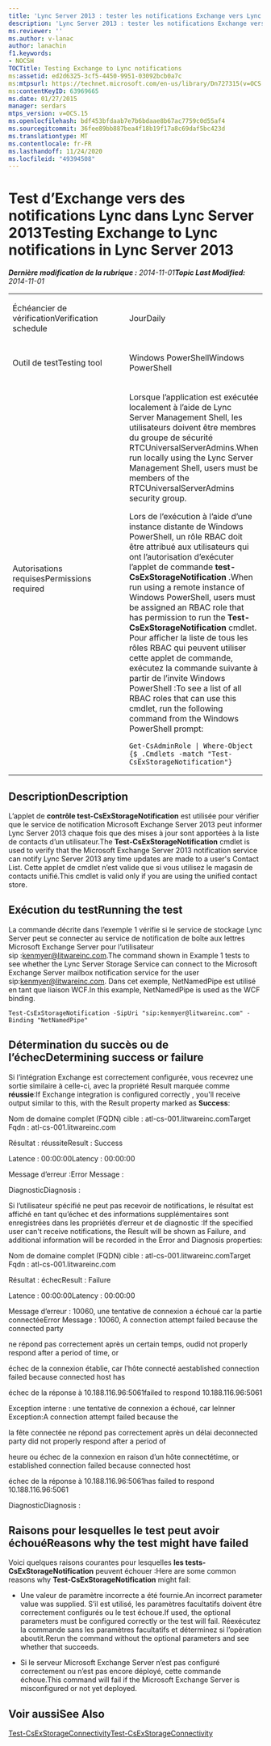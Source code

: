 ```yaml
---
title: 'Lync Server 2013 : tester les notifications Exchange vers Lync'
description: 'Lync Server 2013 : tester les notifications Exchange vers Lync.'
ms.reviewer: ''
ms.author: v-lanac
author: lanachin
f1.keywords:
- NOCSH
TOCTitle: Testing Exchange to Lync notifications
ms:assetid: ed2d6325-3cf5-4450-9951-03092bcb0a7c
ms:mtpsurl: https://technet.microsoft.com/en-us/library/Dn727315(v=OCS.15)
ms:contentKeyID: 63969665
ms.date: 01/27/2015
manager: serdars
mtps_version: v=OCS.15
ms.openlocfilehash: bdf453bfdaab7e7b6bdaae8b67ac7759c0d55af4
ms.sourcegitcommit: 36fee89bb887bea4f18b19f17a8c69daf5bc423d
ms.translationtype: MT
ms.contentlocale: fr-FR
ms.lasthandoff: 11/24/2020
ms.locfileid: "49394508"
---
```

# <a name="testing-exchange-to-lync-notifications-in-lync-server-2013"></a><span data-ttu-id="b8c96-103">Test d’Exchange vers des notifications Lync dans Lync Server 2013</span><span class="sxs-lookup"><span data-stu-id="b8c96-103">Testing Exchange to Lync notifications in Lync Server 2013</span></span>

<div data-xmlns="http://www.w3.org/1999/xhtml">

<div class="topic" data-xmlns="http://www.w3.org/1999/xhtml" data-msxsl="urn:schemas-microsoft-com:xslt" data-cs="https://msdn.microsoft.com/">

<div data-asp="https://msdn2.microsoft.com/asp">



</div>

<div id="mainSection">

<div id="mainBody"><span data-ttu-id="b8c96-104">

<span> </span></span><span class="sxs-lookup"><span data-stu-id="b8c96-104">

<span> </span></span></span>

<span data-ttu-id="b8c96-105">_**Dernière modification de la rubrique :** 2014-11-01_</span><span class="sxs-lookup"><span data-stu-id="b8c96-105">_**Topic Last Modified:** 2014-11-01_</span></span>


<table>
<colgroup>
<col style="width: 50%" />
<col style="width: 50%" />
</colgroup>
<tbody>
<tr class="odd">
<td><p><span data-ttu-id="b8c96-106">Échéancier de vérification</span><span class="sxs-lookup"><span data-stu-id="b8c96-106">Verification schedule</span></span></p></td>
<td><p><span data-ttu-id="b8c96-107">Jour</span><span class="sxs-lookup"><span data-stu-id="b8c96-107">Daily</span></span></p></td>
</tr>
<tr class="even">
<td><p><span data-ttu-id="b8c96-108">Outil de test</span><span class="sxs-lookup"><span data-stu-id="b8c96-108">Testing tool</span></span></p></td>
<td><p><span data-ttu-id="b8c96-109">Windows PowerShell</span><span class="sxs-lookup"><span data-stu-id="b8c96-109">Windows PowerShell</span></span></p></td>
</tr>
<tr class="odd">
<td><p><span data-ttu-id="b8c96-110">Autorisations requises</span><span class="sxs-lookup"><span data-stu-id="b8c96-110">Permissions required</span></span></p></td>
<td><p><span data-ttu-id="b8c96-111">Lorsque l’application est exécutée localement à l’aide de Lync Server Management Shell, les utilisateurs doivent être membres du groupe de sécurité RTCUniversalServerAdmins.</span><span class="sxs-lookup"><span data-stu-id="b8c96-111">When run locally using the Lync Server Management Shell, users must be members of the RTCUniversalServerAdmins security group.</span></span></p>
<p><span data-ttu-id="b8c96-112">Lors de l’exécution à l’aide d’une instance distante de Windows PowerShell, un rôle RBAC doit être attribué aux utilisateurs qui ont l’autorisation d’exécuter l’applet de commande <strong>test-CsExStorageNotification</strong> .</span><span class="sxs-lookup"><span data-stu-id="b8c96-112">When run using a remote instance of Windows PowerShell, users must be assigned an RBAC role that has permission to run the <strong>Test-CsExStorageNotification</strong> cmdlet.</span></span> <span data-ttu-id="b8c96-113">Pour afficher la liste de tous les rôles RBAC qui peuvent utiliser cette applet de commande, exécutez la commande suivante à partir de l’invite Windows PowerShell :</span><span class="sxs-lookup"><span data-stu-id="b8c96-113">To see a list of all RBAC roles that can use this cmdlet, run the following command from the Windows PowerShell prompt:</span></span></p>
<pre><code>Get-CsAdminRole | Where-Object {$_.Cmdlets -match &quot;Test-CsExStorageNotification&quot;}</code></pre></td>
</tr>
</tbody>
</table>


<div>

## <a name="description"></a><span data-ttu-id="b8c96-114">Description</span><span class="sxs-lookup"><span data-stu-id="b8c96-114">Description</span></span>

<span data-ttu-id="b8c96-115">L’applet de **contrôle test-CsExStorageNotification** est utilisée pour vérifier que le service de notification Microsoft Exchange Server 2013 peut informer Lync Server 2013 chaque fois que des mises à jour sont apportées à la liste de contacts d’un utilisateur.</span><span class="sxs-lookup"><span data-stu-id="b8c96-115">The **Test-CsExStorageNotification** cmdlet is used to verify that the Microsoft Exchange Server 2013 notification service can notify Lync Server 2013 any time updates are made to a user's Contact List.</span></span> <span data-ttu-id="b8c96-116">Cette applet de cmdlet n’est valide que si vous utilisez le magasin de contacts unifié.</span><span class="sxs-lookup"><span data-stu-id="b8c96-116">This cmdlet is valid only if you are using the unified contact store.</span></span>

</div>

<div>

## <a name="running-the-test"></a><span data-ttu-id="b8c96-117">Exécution du test</span><span class="sxs-lookup"><span data-stu-id="b8c96-117">Running the test</span></span>

<span data-ttu-id="b8c96-118">La commande décrite dans l’exemple 1 vérifie si le service de stockage Lync Server peut se connecter au service de notification de boîte aux lettres Microsoft Exchange Server pour l’utilisateur sip :kenmyer@litwareinc.com.</span><span class="sxs-lookup"><span data-stu-id="b8c96-118">The command shown in Example 1 tests to see whether the Lync Server Storage Service can connect to the Microsoft Exchange Server mailbox notification service for the user sip:kenmyer@litwareinc.com.</span></span> <span data-ttu-id="b8c96-119">Dans cet exemple, NetNamedPipe est utilisé en tant que liaison WCF.</span><span class="sxs-lookup"><span data-stu-id="b8c96-119">In this example, NetNamedPipe is used as the WCF binding.</span></span>

    Test-CsExStorageNotification -SipUri "sip:kenmyer@litwareinc.com" -Binding "NetNamedPipe"

</div>

<div>

## <a name="determining-success-or-failure"></a><span data-ttu-id="b8c96-120">Détermination du succès ou de l’échec</span><span class="sxs-lookup"><span data-stu-id="b8c96-120">Determining success or failure</span></span>

<span data-ttu-id="b8c96-121">Si l’intégration Exchange est correctement configurée, vous recevrez une sortie similaire à celle-ci, avec la propriété Result marquée comme **réussie**:</span><span class="sxs-lookup"><span data-stu-id="b8c96-121">If Exchange integration is configured correctly , you'll receive output similar to this, with the Result property marked as **Success**:</span></span>

<span data-ttu-id="b8c96-122">Nom de domaine complet (FQDN) cible : atl-cs-001.litwareinc.com</span><span class="sxs-lookup"><span data-stu-id="b8c96-122">Target Fqdn : atl-cs-001.litwareinc.com</span></span>

<span data-ttu-id="b8c96-123">Résultat : réussite</span><span class="sxs-lookup"><span data-stu-id="b8c96-123">Result : Success</span></span>

<span data-ttu-id="b8c96-124">Latence : 00:00:00</span><span class="sxs-lookup"><span data-stu-id="b8c96-124">Latency : 00:00:00</span></span>

<span data-ttu-id="b8c96-125">Message d’erreur :</span><span class="sxs-lookup"><span data-stu-id="b8c96-125">Error Message :</span></span>

<span data-ttu-id="b8c96-126">Diagnostic</span><span class="sxs-lookup"><span data-stu-id="b8c96-126">Diagnosis :</span></span>

<span data-ttu-id="b8c96-127">Si l’utilisateur spécifié ne peut pas recevoir de notifications, le résultat est affiché en tant qu’échec et des informations supplémentaires sont enregistrées dans les propriétés d’erreur et de diagnostic :</span><span class="sxs-lookup"><span data-stu-id="b8c96-127">If the specified user can't receive notifications, the Result will be shown as Failure, and additional information will be recorded in the Error and Diagnosis properties:</span></span>

<span data-ttu-id="b8c96-128">Nom de domaine complet (FQDN) cible : atl-cs-001.litwareinc.com</span><span class="sxs-lookup"><span data-stu-id="b8c96-128">Target Fqdn : atl-cs-001.litwareinc.com</span></span>

<span data-ttu-id="b8c96-129">Résultat : échec</span><span class="sxs-lookup"><span data-stu-id="b8c96-129">Result : Failure</span></span>

<span data-ttu-id="b8c96-130">Latence : 00:00:00</span><span class="sxs-lookup"><span data-stu-id="b8c96-130">Latency : 00:00:00</span></span>

<span data-ttu-id="b8c96-131">Message d’erreur : 10060, une tentative de connexion a échoué car la partie connectée</span><span class="sxs-lookup"><span data-stu-id="b8c96-131">Error Message : 10060, A connection attempt failed because the connected party</span></span>

<span data-ttu-id="b8c96-132">ne répond pas correctement après un certain temps, ou</span><span class="sxs-lookup"><span data-stu-id="b8c96-132">did not properly respond after a period of time, or</span></span>

<span data-ttu-id="b8c96-133">échec de la connexion établie, car l’hôte connecté a</span><span class="sxs-lookup"><span data-stu-id="b8c96-133">established connection failed because connected host has</span></span>

<span data-ttu-id="b8c96-134">échec de la réponse à 10.188.116.96:5061</span><span class="sxs-lookup"><span data-stu-id="b8c96-134">failed to respond 10.188.116.96:5061</span></span>

<span data-ttu-id="b8c96-135">Exception interne : une tentative de connexion a échoué, car le</span><span class="sxs-lookup"><span data-stu-id="b8c96-135">Inner Exception:A connection attempt failed because the</span></span>

<span data-ttu-id="b8c96-136">la fête connectée ne répond pas correctement après un délai de</span><span class="sxs-lookup"><span data-stu-id="b8c96-136">connected party did not properly respond after a period of</span></span>

<span data-ttu-id="b8c96-137">heure ou échec de la connexion en raison d’un hôte connecté</span><span class="sxs-lookup"><span data-stu-id="b8c96-137">time, or established connection failed because connected host</span></span>

<span data-ttu-id="b8c96-138">échec de la réponse à 10.188.116.96:5061</span><span class="sxs-lookup"><span data-stu-id="b8c96-138">has failed to respond 10.188.116.96:5061</span></span>

<span data-ttu-id="b8c96-139">Diagnostic</span><span class="sxs-lookup"><span data-stu-id="b8c96-139">Diagnosis :</span></span>

</div>

<div>

## <a name="reasons-why-the-test-might-have-failed"></a><span data-ttu-id="b8c96-140">Raisons pour lesquelles le test peut avoir échoué</span><span class="sxs-lookup"><span data-stu-id="b8c96-140">Reasons why the test might have failed</span></span>

<span data-ttu-id="b8c96-141">Voici quelques raisons courantes pour lesquelles **les tests-CsExStorageNotification** peuvent échouer :</span><span class="sxs-lookup"><span data-stu-id="b8c96-141">Here are some common reasons why **Test-CsExStorageNotification** might fail:</span></span>

  - <span data-ttu-id="b8c96-142">Une valeur de paramètre incorrecte a été fournie.</span><span class="sxs-lookup"><span data-stu-id="b8c96-142">An incorrect parameter value was supplied.</span></span> <span data-ttu-id="b8c96-143">S’il est utilisé, les paramètres facultatifs doivent être correctement configurés ou le test échoue.</span><span class="sxs-lookup"><span data-stu-id="b8c96-143">If used, the optional parameters must be configured correctly or the test will fail.</span></span> <span data-ttu-id="b8c96-144">Réexécutez la commande sans les paramètres facultatifs et déterminez si l’opération aboutit.</span><span class="sxs-lookup"><span data-stu-id="b8c96-144">Rerun the command without the optional parameters and see whether that succeeds.</span></span>

  - <span data-ttu-id="b8c96-145">Si le serveur Microsoft Exchange Server n’est pas configuré correctement ou n’est pas encore déployé, cette commande échoue.</span><span class="sxs-lookup"><span data-stu-id="b8c96-145">This command will fail if the Microsoft Exchange Server is misconfigured or not yet deployed.</span></span>

</div>

<div>

## <a name="see-also"></a><span data-ttu-id="b8c96-146">Voir aussi</span><span class="sxs-lookup"><span data-stu-id="b8c96-146">See Also</span></span>


[<span data-ttu-id="b8c96-147">Test-CsExStorageConnectivity</span><span class="sxs-lookup"><span data-stu-id="b8c96-147">Test-CsExStorageConnectivity</span></span>](https://docs.microsoft.com/powershell/module/skype/Test-CsExStorageConnectivity)  
  

<span data-ttu-id="b8c96-148"></div>

</div>

<span> </span>

</div>

</div>

</span><span class="sxs-lookup"><span data-stu-id="b8c96-148"></div>

</div>

<span> </span>

</div>

</div>

</span></span></div>

